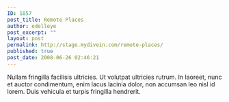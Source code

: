 ```yaml
---
ID: 1857
post_title: Remote Places
author: edelleye
post_excerpt: ""
layout: post
permalink: http://stage.mydivein.com/remote-places/
published: true
post_date: 2008-06-26 02:46:21
---
```

Nullam fringilla facilisis ultricies. Ut volutpat ultricies rutrum. In laoreet, nunc et auctor condimentum, enim lacus lacinia dolor, non accumsan leo nisl id lorem. Duis vehicula et turpis fringilla hendrerit.